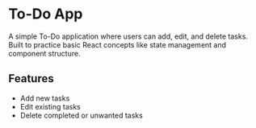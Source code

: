 # To-Do App

A simple To-Do application where users can add, edit, and delete tasks.  
Built to practice basic React concepts like state management and component structure.

## Features
- Add new tasks
- Edit existing tasks
- Delete completed or unwanted tasks


